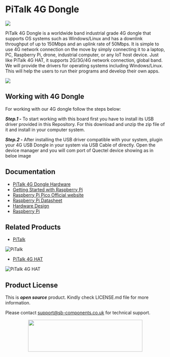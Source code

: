 # PiTalk 4G Dongle

<img src ="https://ksr-ugc.imgix.net/assets/039/316/931/1c9421500eb7688ec5e8af4fd62dacf9_original.png?ixlib=rb-4.0.2&w=680&fit=max&v=1669347004&gif-q=50&lossless=true&s=6ce4c3981a809175a7a7f4cbeefd7837" />

PiTalk 4G Dongle is a worldwide band industrial grade 4G dongle that supports OS systems such as Windows/Linux and has a downlink throughput of up to 150Mbps and an uplink rate of 50Mbps. It is simple to use 4G network connection on the move by simply connecting it to a laptop, PC, Raspberry Pi, drone, industrial computer, or any IoT host device. Just like PiTalk 4G HAT, it supports 2G/3G/4G network connection, global band. We will provide the drivers for operating systems including Windows/Linux. This will help the users to run their programs and develop their own apps.

<img src ="https://ksr-ugc.imgix.net/assets/039/316/842/48f7f7fe4b0663294975fcee35a417dd_original.png?ixlib=rb-4.0.2&w=680&fit=max&v=1669345529&gif-q=50&lossless=true&s=37645ed39bf2892f2052b359d1cddad4" />

## Working with 4G Dongle
For working with our 4G dongle follow the steps below:

***Step.1 -*** To start working with this board first you have to install its USB driver provided in this Repository. For this download and unzip the zip file of it and install in your computer system.

***Step.2 -*** After installing the USB driver compatible with your system, plugin your 4G USB Dongle in your system via USB Cable of directly. Open the device manager and you will com port of Quectel device showing as in beloe image



## Documentation

* [PiTalk 4G Dongle Hardware](https://github.com/sbcshop/PiTalk_4G_Dongle_Hardware)
* [Getting Started with Raspberry Pi](https://www.raspberrypi.com/documentation/computers/getting-started.html)
* [Raspberry Pi Pico Official website](https://www.raspberrypi.com/documentation/microcontrollers/)
* [Raspberry Pi Datasheet](https://www.raspberrypi.com/documentation/computers/compute-module.html)
* [Hardware Design](https://www.raspberrypi.com/documentation/computers/compute-module.html)
* [Raspberry Pi](https://www.raspberrypi.com/documentation/microcontrollers/raspberry-pi-pico.html)

## Related Products


* [PiTalk](https://shop.sb-components.co.uk/products/pitalk-modular-smartphone-for-raspberry-pi?variant=12516562436179)

 ![PiTalk](https://cdn.shopify.com/s/files/1/1217/2104/products/PiTalk_-_Modular_SmartPhone_for_Raspberry_Pi_5.png?v=1528805795&width=400)
 
 * [PiTalk 4G HAT]()

 ![PiTalk 4G HAT]()
 
## Product License

This is ***open source*** product. Kindly check LICENSE.md file for more information.

Please contact support@sb-components.co.uk for technical support.
<p align="center">
  <img width="360" height="100" src="https://cdn.shopify.com/s/files/1/1217/2104/files/Logo_sb_component_3.png?v=1666086771&width=350">
</p>
